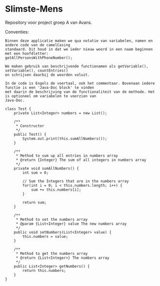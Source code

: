 Slimste-Mens
============

Repository voor project groep A van Avans.


Conventies:
	
	Binnen deze applicatie maken we qua notatie van variabelen, namen en andere code van de camelCasing
	standaard. Dit houd in dat we ieder nieuw woord in een naam beginnen met een hoofdletter:
	getAllPersonsWithPhoneNumber();
	
	We maken gebruik van beschrijvende functienamen als getVariable(), setVariable(), countEntries()
	en schrijven daarbij de woorden voluit.
	
	In de code is Engels de voertaal, ook het commentaar. Bovenaan iedere functie is een 'Java-Doc block' te vinden
	met daarin de beschrijving van de functionaliteit van de methode. Het is optioneel om variabelen te voorzien van
	Java-Doc. 
	
	class Test {
		private List<Integer> numbers = new List();
		
		/**
		 * Constructor
		 */
		public Test() {
			System.out.print(this.sumAllNumbers());
		}
		
		/**
		 * Method to sum up all entries in numbers array
		 * @return {Integer} The sum of all integers in numbers array
		 */ 
		private void sumAllNumbers() {
			int sum = 0;
			
			// Sum the Integers that are in the numbers array
			for(int i = 0; i < this.numbers.length; i++) {
				sum += this.numbers[i];
			}
			
			return sum;
		}
		
		/**
		 * Method to set the numbers array
		 * @param {List<Integer} value The new numbers array
		 */
		public void setNumbers(List<Integer> value) {
			this.numbers = value;
		}
		
		/**
		 * Method to get the numbers array
		 * @return {List<Integer>} The numbers array
		 */
		public List<Integer> getNumbers() {
			return this.numbers;
		}
	}
	
	
	